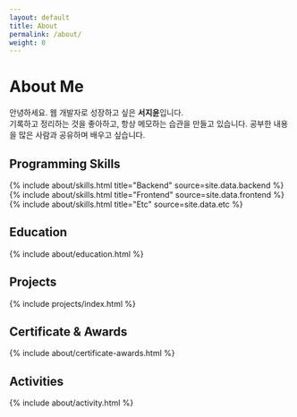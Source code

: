 ```yaml
---
layout: default
title: About
permalink: /about/
weight: 0
---
```


<div class="col-lg-10 mx-auto mt-5 markdown-body">
  <div class="markdown-body">
    <h1>About Me</h1>
    <p>
      안녕하세요. 웹 개발자로 성장하고 싶은 <b>서지윤</b>입니다.<br>
      기록하고 정리하는 것을 좋아하고, 항상 메모하는 습관을 만들고 있습니다. 공부한 내용을 많은 사람과 공유하며 배우고 싶습니다.
    </p>
  </div>

  <div class="markdown-body">
    <h2>Programming Skills</h2>
    <div class="row">
      {% include about/skills.html title="Backend" source=site.data.backend %}
      {% include about/skills.html title="Frontend" source=site.data.frontend %}
      {% include about/skills.html title="Etc" source=site.data.etc %}
    </div>
  </div>

  <h2>Education</h2>
  <div class="row">
  {% include about/education.html %}
  </div>

  <h2>Projects</h2>
  <div class="row">
  {% include projects/index.html %}
  </div>

  <h2>Certificate & Awards</h2>
  <div class="row">
  {% include about/certificate-awards.html %}
  </div>

  <h2>Activities</h2>
  <div class="row">
  {% include about/activity.html %}
  </div>
</div>
